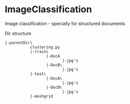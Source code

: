 # ImageClassification
Image classification - specially for structured documents

Dir structure
```
|-parentDir\
           clustering.py
           |-train\
                  |-DocA
                         |-jpg's
                  |-DocB\
                         |-jpg's
           |-test\
                  |-DocA\
                         |-jpg's
                  |-DocB\
                         |-jpg's
           |-meshgrid
```
